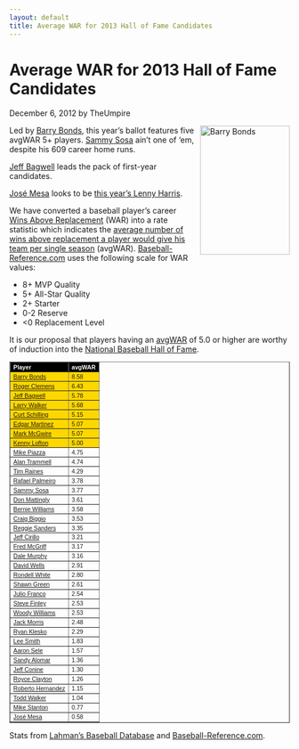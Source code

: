 ```yaml
---
layout: default
title: Average WAR for 2013 Hall of Fame Candidates
---
```

<h1>Average WAR for 2013 Hall of Fame Candidates</h1>
<div class="meta">December 6, 2012 by TheUmpire</div>
<div class="storycontent">
<p><a href="http://commons.wikimedia.org/wiki/File:Barry_Bonds_2006-05-08.jpg" target="_blank"><img style="margin: 0px 0px 10px 10px; display: inline; border: 0px;" title="Barry Bonds" src="{{ site.url }}{{ site.baseurl }}/images/barry_bonds2.jpg" alt="Barry Bonds" width="161" height="232" align="right" border="0" /></a> Led by <a href="http://www.baseball-reference.com/players/b/bondsba01.shtml" target="_blank">Barry Bonds</a>, this year’s ballot features five avgWAR 5+ players.  <a href="http://www.baseball-reference.com/players/s/sosasa01.shtml">Sammy Sosa</a> ain’t one of ‘em, despite his 609 career home runs.</p>
<p><a href="http://www.baseball-reference.com/players/b/bagweje01.shtml">Jeff Bagwell</a> leads the pack of first-year candidates.</p>
<p><a href="http://www.baseball-reference.com/players/m/mesajo01.shtml">José Mesa</a> looks to be <a href="{{ site.url }}{{ site.baseurl }}/lenny-harris-for-hall-of-fame-huh.html">this year’s Lenny Harris</a>.</p>
<p>We have converted a baseball player’s career <a href="http://saberlibrary.com/misc/war/">Wins Above Replacement</a> (WAR) into a rate statistic which indicates the <a href="{{ site.url }}{{ site.baseurl }}/pages/average-war">average number of wins above replacement a player would give his team per single season</a> (avgWAR). <a href="http://www.baseball-reference.com">Baseball-Reference.com</a> uses the following scale for WAR values:</p>
<ul>
<li>8+ MVP Quality </li>
<li>5+ All-Star Quality </li>
<li>2+ Starter </li>
<li>0-2 Reserve </li>
<li>&lt;0 Replacement Level </li>
</ul>
<p>It is our proposal that players having an <a href="http://www.baseballink.com/average-war">avgWAR</a> of 5.0 or higher are worthy of induction into the <a href="http://baseballhall.org/">National Baseball Hall of Fame</a>.</p>
<table style="font-family: arial; font-size: 8pt;" width="250" border="1" cellspacing="1" cellpadding="2">
<tbody>
<tr style="background-color: #000000; color: #ffffff; font-weight: bold;">
<td>Player</td>
<td>avgWAR</td>
</tr>
<tr style="background-color: #ffd700;">
<td><a href="http://www.baseball-reference.com/players/b/bondsba01.shtml">Barry Bonds</a></td>
<td>8.58</td>
</tr>
<tr style="background-color: #ffd700;">
<td><a href="http://www.baseball-reference.com/players/c/clemero02.shtml">Roger Clemens</a></td>
<td>6.43</td>
</tr>
<tr style="background-color: #ffd700;">
<td><a href="http://www.baseball-reference.com/players/b/bagweje01.shtml">Jeff Bagwell</a></td>
<td>5.78</td>
</tr>
<tr style="background-color: #ffd700;">
<td><a href="http://www.baseball-reference.com/players/w/walkela01.shtml">Larry Walker</a></td>
<td>5.68</td>
</tr>
<tr style="background-color: #ffd700;">
<td><a href="http://www.baseball-reference.com/players/s/schilcu01.shtml">Curt Schilling</a></td>
<td>5.15</td>
</tr>
<tr style="background-color: #ffd700;">
<td><a href="http://www.baseball-reference.com/players/m/martied01.shtml">Edgar Martinez</a></td>
<td>5.07</td>
</tr>
<tr style="background-color: #ffd700;">
<td><a href="http://www.baseball-reference.com/players/m/mcgwima01.shtml">Mark McGwire</a></td>
<td>5.07</td>
</tr>
<tr style="background-color: #ffd700;">
<td><a href="http://www.baseball-reference.com/players/l/loftoke01.shtml">Kenny Lofton</a></td>
<td>5.00</td>
</tr>
<tr>
<td><a href="http://www.baseball-reference.com/players/p/piazzmi01.shtml">Mike Piazza</a></td>
<td>4.75</td>
</tr>
<tr>
<td><a href="http://www.baseball-reference.com/players/t/trammal01.shtml">Alan Trammell</a></td>
<td>4.74</td>
</tr>
<tr>
<td><a href="http://www.baseball-reference.com/players/r/raineti01.shtml">Tim Raines</a></td>
<td>4.29</td>
</tr>
<tr>
<td><a href="http://www.baseball-reference.com/players/p/palmera01.shtml">Rafael Palmeiro</a></td>
<td>3.78</td>
</tr>
<tr>
<td><a href="http://www.baseball-reference.com/players/s/sosasa01.shtml">Sammy Sosa</a></td>
<td>3.77</td>
</tr>
<tr>
<td><a href="http://www.baseball-reference.com/players/m/mattido01.shtml">Don Mattingly</a></td>
<td>3.61</td>
</tr>
<tr>
<td><a href="http://www.baseball-reference.com/players/w/willibe02.shtml">Bernie Williams</a></td>
<td>3.58</td>
</tr>
<tr>
<td><a href="http://www.baseball-reference.com/players/b/biggicr01.shtml">Craig Biggio</a></td>
<td>3.53</td>
</tr>
<tr>
<td><a href="http://www.baseball-reference.com/players/s/sandere02.shtml">Reggie Sanders</a></td>
<td>3.35</td>
</tr>
<tr>
<td><a href="http://www.baseball-reference.com/players/c/cirilje01.shtml">Jeff Cirillo</a></td>
<td>3.21</td>
</tr>
<tr>
<td><a href="http://www.baseball-reference.com/players/m/mcgrifr01.shtml">Fred McGriff</a></td>
<td>3.17</td>
</tr>
<tr>
<td><a href="http://www.baseball-reference.com/players/m/murphda05.shtml">Dale Murphy</a></td>
<td>3.16</td>
</tr>
<tr>
<td><a href="http://www.baseball-reference.com/players/w/wellsda01.shtml">David Wells</a></td>
<td>2.91</td>
</tr>
<tr>
<td><a href="http://www.baseball-reference.com/players/w/whitero02.shtml">Rondell White</a></td>
<td>2.80</td>
</tr>
<tr>
<td><a href="http://www.baseball-reference.com/players/g/greensh01.shtml">Shawn Green</a></td>
<td>2.61</td>
</tr>
<tr>
<td><a href="http://www.baseball-reference.com/players/f/francju01.shtml">Julio Franco</a></td>
<td>2.54</td>
</tr>
<tr>
<td><a href="http://www.baseball-reference.com/players/f/finlest01.shtml">Steve Finley</a></td>
<td>2.53</td>
</tr>
<tr>
<td><a href="http://www.baseball-reference.com/players/w/williwo02.shtml">Woody Williams</a></td>
<td>2.53</td>
</tr>
<tr>
<td><a href="http://www.baseball-reference.com/players/m/morrija02.shtml">Jack Morris</a></td>
<td>2.48</td>
</tr>
<tr>
<td><a href="http://www.baseball-reference.com/players/k/kleskry01.shtml">Ryan Klesko</a></td>
<td>2.29</td>
</tr>
<tr>
<td><a href="http://www.baseball-reference.com/players/s/smithle02.shtml">Lee Smith</a></td>
<td>1.83</td>
</tr>
<tr>
<td><a href="http://www.baseball-reference.com/players/s/seleaa01.shtml">Aaron Sele</a></td>
<td>1.57</td>
</tr>
<tr>
<td><a href="http://www.baseball-reference.com/players/a/alomasa02.shtml">Sandy Alomar</a></td>
<td>1.36</td>
</tr>
<tr>
<td><a href="http://www.baseball-reference.com/players/c/coninje01.shtml">Jeff Conine</a></td>
<td>1.30</td>
</tr>
<tr>
<td><a href="http://www.baseball-reference.com/players/c/claytro01.shtml">Royce Clayton</a></td>
<td>1.26</td>
</tr>
<tr>
<td><a href="http://www.baseball-reference.com/players/h/hernaro01.shtml">Roberto Hernandez</a></td>
<td>1.15</td>
</tr>
<tr>
<td><a href="http://www.baseball-reference.com/players/h/hernaro01.shtml">Todd Walker</a></td>
<td>1.04</td>
</tr>
<tr>
<td><a href="http://www.baseball-reference.com/players/s/stantmi02.shtml">Mike Stanton</a></td>
<td>0.77</td>
</tr>
<tr>
<td><a href="http://www.baseball-reference.com/players/m/mesajo01.shtml">José Mesa</a></td>
<td>0.58</td>
</tr>
</tbody>
</table>
<p>Stats from <a href="http://baseball1.com/statistics/">Lahman’s Baseball Database</a> and <a href="http://www.baseball-reference.com/">Baseball-Reference.com</a>.</p>
 
